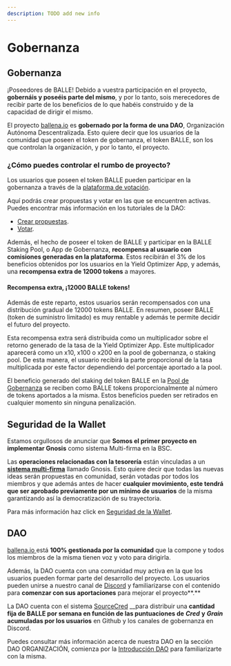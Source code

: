 ```yaml
---
description: TODO add new info
---
```


# Gobernanza

## Gobernanza

¡Poseedores de BALLE! Debido a vuestra participación en el proyecto, **gobernáis y poseéis parte del mismo**, y por lo tanto, sois merecedores de recibir parte de los beneficios de lo que habéis construido y de la capacidad de dirigir el mismo. 

El proyecto [ballena.io](https://ballena.io/) es **gobernado por la forma de una DAO**, Organización Autónoma Descentralizada. Esto quiere decir que los usuarios de la comunidad que poseen el token de gobernanza, el token BALLE, son los que controlan la organización, y por lo tanto, el proyecto.



### ¿Cómo puedes controlar el rumbo de proyecto?

Los usuarios que poseen el token BALLE pueden participar en la gobernanza a través de la [plataforma de votación](https://vote.ballena.io/#/ballena). 

Aquí podrás crear propuestas y votar en las que se encuentren activas. Puedes encontrar más información en los tutoriales de la DAO:

* [Crear propuestas](../dao-organizacion/tutoriales-dao/crear-propuestas.md).
* [Votar](../dao-organizacion/tutoriales-dao/votar.md).

Además, el hecho de poseer el token de BALLE y participar en la BALLE Staking Pool, o App de Gobernanza, **recompensa al usuario con comisiones generadas en la plataforma**. Estos recibirán el 3% de los beneficios obtenidos por los usuarios en la Yield Optimizer App, y además, una **recompensa extra de 12000 tokens** a mayores.



#### Recompensa extra, ¡12000 BALLE tokens!

Además de este reparto, estos usuarios serán recompensados con una distribución gradual de 12000 tokens BALLE. En resumen, poseer BALLE \(token de suministro limitado\) es muy rentable y además te permite decidir el futuro del proyecto.

Esta recompensa extra será distribuida como un multiplicador sobre el retorno generado de la tasa de la Yield Optimizer App. Este multiplicador aparecerá como un x10, x100 o x200 en la pool de gobernanza, o staking pool. De esta manera, el usuario recibirá la parte proporcional de la tasa multiplicada por este factor dependiendo del porcentaje aportado a la pool.

El beneficio generado del staking del token BALLE en la [Pool de Gobernanza](https://github.com/ballena-io/ballena-docs/tree/7598f81eedce3b787518f11966a2ced4c11c047e/link/README.md) se reciben como BALLE tokens proporcionalmente al número de tokens aportados a la misma. Estos beneficios pueden ser retirados en cualquier momento sin ninguna penalización. ​

## Seguridad de la Wallet

Estamos orgullosos de anunciar que **Somos el primer proyecto en implementar Gnosis** como sistema Multi-firma en la BSC.

Las **operaciones relacionadas con la tesorería** están vinculadas a un [**sistema multi-firma**](gobernanza.md#seguridad-de-la-wallet) llamado Gnosis. Esto quiere decir que todas las nuevas ideas serán propuestas en comunidad, serán votadas por todos los miembros y que además antes de hacer **cualquier movimiento, este tendrá que ser aprobado previamente por un mínimo de usuarios** de la misma garantizando así la democratización de su trayectoria.  

Para más información haz click en [Seguridad de la Wallet](seguridad-y-riesgos.md#seguridad-de-la-wallet).

## DAO

[ballena.io ](https://ballena.io/)está **100% gestionada por la comunidad** que la compone y todos los miembros de la misma tienen voz y voto para dirigirla. 

Además, la DAO cuenta con una comunidad muy activa en la que los usuarios pueden formar parte del desarrollo del proyecto. Los usuarios pueden unirse a nuestro canal de [Discord](https://discord.gg/ydRbEAaqqc) y familiarizarse con el contenido para **comenzar con sus aportaciones** para mejorar el proyecto**.**

La DAO cuenta con el sistema [SourceCred](https://sourcecred.io/docs/) __para distribuir una **cantidad fija de BALLE por semana en función de las puntuaciones de** _**Cred**_ **y** _**Grain**_ **acumuladas por los usuarios** en Github y los canales de gobernanza en Discord.

Puedes consultar más información acerca de nuestra DAO en la sección DAO ORGANIZACIÓN, comienza por la [Introducción DAO](../dao-organizacion/introduccion-dao.md) para familiarizarte con la misma.





